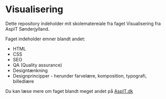 # Visualisering

Dette repository indeholder mit skolematereiale fra faget Visualisering fra AspIT Sønderjylland.

Faget indeholder emner blandt andet: 

* HTML
* CSS
* SEO
* QA (Quality assurance)
* Designtænkning
* Designprincipper - herunder farvelære, komposition, typografi, billedlære

Du kan læse mere om faget blandt meget andet på [AspIT.dk](https://aspit.dk/)
